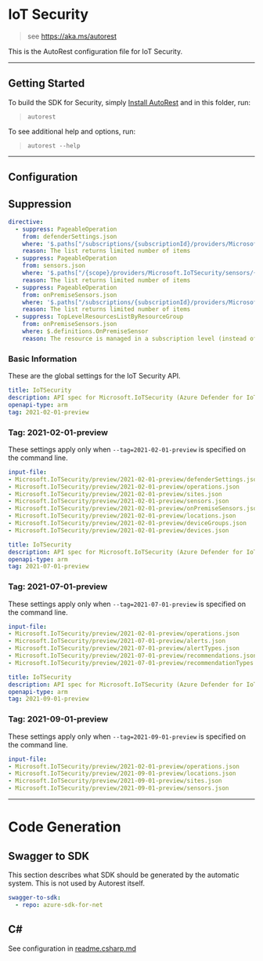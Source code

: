 # IoT Security

> see https://aka.ms/autorest

This is the AutoRest configuration file for IoT Security.

---

## Getting Started

To build the SDK for Security, simply [Install AutoRest](https://aka.ms/autorest/install) and in this folder, run:

> `autorest`

To see additional help and options, run:

> `autorest --help`

---

## Configuration

## Suppression

``` yaml
directive:
  - suppress: PageableOperation
    from: defenderSettings.json
    where: '$.paths["/subscriptions/{subscriptionId}/providers/Microsoft.IoTSecurity/defenderSettings"].get'
    reason: The list returns limited number of items
  - suppress: PageableOperation
    from: sensors.json
    where: '$.paths["/{scope}/providers/Microsoft.IoTSecurity/sensors/{sensorName}"].get'
    reason: The list returns limited number of items
  - suppress: PageableOperation
    from: onPremiseSensors.json
    where: '$.paths["/subscriptions/{subscriptionId}/providers/Microsoft.IoTSecurity/onPremiseSensors"].get'
    reason: The list returns limited number of items
  - suppress: TopLevelResourcesListByResourceGroup
    from: onPremiseSensors.json
    where: $.definitions.OnPremiseSensor
    reason: The resource is managed in a subscription level (instead of inside a resource group)
```

### Basic Information

These are the global settings for the IoT Security API.

``` yaml
title: IoTSecurity
description: API spec for Microsoft.IoTSecurity (Azure Defender for IoT) resource provider
openapi-type: arm
tag: 2021-02-01-preview
```

### Tag: 2021-02-01-preview

These settings apply only when `--tag=2021-02-01-preview` is specified on the command line.

``` yaml $(tag) == '2021-02-01-preview'
input-file:
- Microsoft.IoTSecurity/preview/2021-02-01-preview/defenderSettings.json
- Microsoft.IoTSecurity/preview/2021-02-01-preview/operations.json
- Microsoft.IoTSecurity/preview/2021-02-01-preview/sites.json
- Microsoft.IoTSecurity/preview/2021-02-01-preview/sensors.json
- Microsoft.IoTSecurity/preview/2021-02-01-preview/onPremiseSensors.json
- Microsoft.IoTSecurity/preview/2021-02-01-preview/locations.json
- Microsoft.IoTSecurity/preview/2021-02-01-preview/deviceGroups.json
- Microsoft.IoTSecurity/preview/2021-02-01-preview/devices.json
```

``` yaml
title: IoTSecurity
description: API spec for Microsoft.IoTSecurity (Azure Defender for IoT) resource provider
openapi-type: arm
tag: 2021-07-01-preview
```

### Tag: 2021-07-01-preview

These settings apply only when `--tag=2021-07-01-preview` is specified on the command line.

``` yaml $(tag) == '2021-07-01-preview'
input-file:
- Microsoft.IoTSecurity/preview/2021-02-01-preview/operations.json
- Microsoft.IoTSecurity/preview/2021-07-01-preview/alerts.json
- Microsoft.IoTSecurity/preview/2021-07-01-preview/alertTypes.json
- Microsoft.IoTSecurity/preview/2021-07-01-preview/recommendations.json
- Microsoft.IoTSecurity/preview/2021-07-01-preview/recommendationTypes.json
```


``` yaml
title: IoTSecurity
description: API spec for Microsoft.IoTSecurity (Azure Defender for IoT) resource provider
openapi-type: arm
tag: 2021-09-01-preview
```

### Tag: 2021-09-01-preview

These settings apply only when `--tag=2021-09-01-preview` is specified on the command line.

``` yaml $(tag) == '2021-09-01-preview'
input-file:
- Microsoft.IoTSecurity/preview/2021-02-01-preview/operations.json
- Microsoft.IoTSecurity/preview/2021-09-01-preview/locations.json
- Microsoft.IoTSecurity/preview/2021-09-01-preview/sites.json
- Microsoft.IoTSecurity/preview/2021-09-01-preview/sensors.json
```

---

# Code Generation

## Swagger to SDK

This section describes what SDK should be generated by the automatic system.
This is not used by Autorest itself.

``` yaml $(swagger-to-sdk)
swagger-to-sdk:
  - repo: azure-sdk-for-net
```

## C#

See configuration in [readme.csharp.md](./readme.csharp.md)
